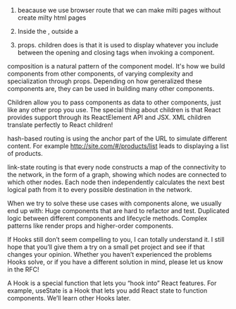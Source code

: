 1. beacause we use browser route that we can make milti pages without create milty html pages
 
2. Inside the <BrowserRouter />, outside a <Route />

3.  props. children does is that it is used to display whatever you include between the opening and closing tags when invoking a component. 


 composition is a natural pattern of the component model. It's how we build components from other components, of varying complexity and specialization through props. Depending on how generalized these components are, they can be used in building many other components.

Children allow you to pass components as data to other components, just like any other prop you use. The special thing about children is that React provides support through its ReactElement API and JSX. XML children translate perfectly to React children!

 hash-based routing is using the anchor part of the URL to simulate different content. For example http://site.com/#/products/list leads to displaying a list of products.

link-state routing is that every node constructs a map of the connectivity to the network, in the form of a graph, showing which nodes are connected to which other nodes. Each node then independently calculates the next best logical path from it to every possible destination in the network.


When we try to solve these use cases with components alone, we usually end up with:
Huge components that are hard to refactor and test.
Duplicated logic between different components and lifecycle methods.
Complex patterns like render props and higher-order components.

If Hooks still don’t seem compelling to you, I can totally understand it. I still hope that you’ll give them a try on a small pet project and see if that changes your opinion. Whether you haven’t experienced the problems Hooks solve, or if you have a different solution in mind, please let us know in the RFC!

 A Hook is a special function that lets you “hook into” React features. For example, useState is a Hook that lets you add React state to function components. We’ll learn other Hooks later.


